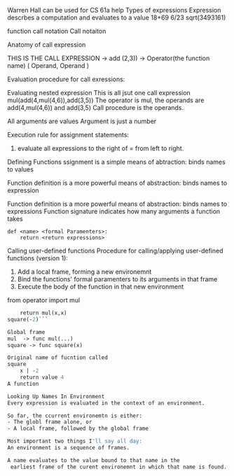 Warren Hall can be used for CS 61a help
Types of expressions
Expression descrbes a computation and evaluates to a value
18+69
6/23
sqrt(3493161)

function call notation 
Call notaiton

Anatomy of call expression

THIS IS THE CALL EXPRESSION
-> add (2,3))
-> Operator(the function name) ( Operand, Operand )

Evaluation procedure for call exressions:

Evaluating nested expression
This is all jsut one call expression
		mul(add(4,mul(4,6)),add(3,5))
The operator is mul, the operands are add(4,mul(4,6)) and add(3,5) 
Call procedure is the operands. 

All arguments are values
Argument is just a number

Execution rule for assignment statements:
1. evaluate all expressions to the right of = from left to right.


Defining Functions
ssignment is a simple means of abtraction: binds names to values

Function definition is a more powerful means of abstraction: binds names to expression

Function definition is a more powerful means of abstraction: binds names to expressions
Function signature indicates how many arguments a function takes

```
def <name> <formal Paramenters>:
	return <return expressions>
```

Calling user-defined functions
Procedure for calling/applying user-defined functions (version 1):
1. Add a local frame, forming a new environemnt
2. Bind the functions' formal paramenters to its arguments in that frame
3. Execute the body of the function in that new environment

from operator import mul
```def square(x):
	return mul(x,x)
square(-2)```

Global frame 
mul  -> func mul(...)
square -> func square(x)

Original name of fucntion called
square
	x | -2
	return value 4
A function

Looking Up Names In Environment
Every expression is evaluated in the context of an environment.

So far, the ccurrent environemtn is either:
- The globl frame alone, or 
- A local frame, followed by the global frame

Most important two things I'll say all day:
An environment is a sequence of frames.

A name evaluates to the value bound to that name in the
 earliest frame of the curent environemnt in which that name is found.



